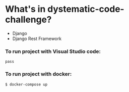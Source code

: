 # What's in dystematic-code-challenge?

* Django
* Django Rest Framework

### To run project with Visual Studio code:
    pass 

### To run project with docker:
    $ docker-compose up
